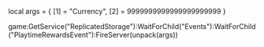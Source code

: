 local args = {
    [1] = "Currency",
    [2] = 9999999999999999999999
}

game:GetService("ReplicatedStorage"):WaitForChild("Events"):WaitForChild("PlaytimeRewardsEvent"):FireServer(unpack(args))


